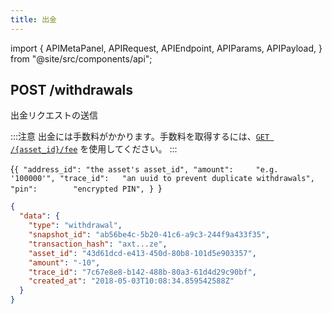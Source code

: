 ```yaml
---
title: 出金
---
```


import {
  APIMetaPanel,
  APIRequest,
  APIEndpoint,
  APIParams,
  APIPayload,
} from "@site/src/components/api";

## POST /withdrawals

出金リクエストの送信

:::注意
出金には手数料がかかります。手数料を取得するには、[`GET /{asset_id}/fee`](../assets/fee) を使用してください。
:::

<APIEndpoint url="/withdrawals" />

<APIMetaPanel scope="Authorized" scopeNote="" />

<APIPayload>{`{
  "address_id": "the asset's asset_id",
  "amount":     "e.g. '100000'",
  "trace_id":   "an uuid to prevent duplicate withdrawals",
  "pin":        "encrypted PIN",
}
`}</APIPayload>

<APIRequest
  title="Request to withdrawal"
  method="POST"
  url='/withdrawals --data &apos;{"amount":"100","address_id":"43d61dcd-e413-450d-80b8-101d5e903357","pin":"xDcSiAsvsekYpnxEShqLgecvQ4GhP7o660nOodK9BG7k+xsszxO56Yg6DQLWtOek","trace_id":"ca90fd5b-e047-4a66-affa-2b40f026b165"}&apos;'
/>

```json title="Response"
{
  "data": {
    "type": "withdrawal",
    "snapshot_id": "ab56be4c-5b20-41c6-a9c3-244f9a433f35",
    "transaction_hash": "axt...ze",
    "asset_id": "43d61dcd-e413-450d-80b8-101d5e903357",
    "amount": "-10",
    "trace_id": "7c67e8e8-b142-488b-80a3-61d4d29c90bf",
    "created_at": "2018-05-03T10:08:34.859542588Z"
  }
}
```
